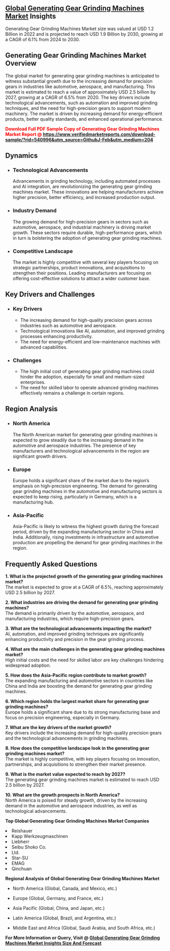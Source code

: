 <h2><a href="https://www.verifiedmarketreports.com/download-sample/?rid=540996&amp;utm_source=GithubJ&amp;utm_medium=204" target="_blank">Global Generating Gear Grinding Machines Market</a> Insights</h2><p>Generating Gear Grinding Machines Market size was valued at USD 1.2 Billion in 2022 and is projected to reach USD 1.9 Billion by 2030, growing at a CAGR of 6.1% from 2024 to 2030.</p><p> <h2>Generating Gear Grinding Machines Market Overview</h2> <p>The global market for generating gear grinding machines is anticipated to witness substantial growth due to the increasing demand for precision gears in industries like automotive, aerospace, and manufacturing. This market is estimated to reach a value of approximately USD 2.5 billion by 2027, growing at a CAGR of 6.5% from 2020. The key drivers include technological advancements, such as automation and improved grinding techniques, and the need for high-precision gears to support modern machinery. The market is driven by increasing demand for energy-efficient products, better quality standards, and enhanced operational performance.</p> <p><strong><p><span class=""><span style="color: #ff0000;"><strong>Download Full PDF Sample Copy of Generating Gear Grinding Machines Market Report</strong> @ </span><a href="https://www.verifiedmarketreports.com/download-sample/?rid=540996&amp;utm_source=GithubJ-Feb&amp;utm_medium=204" target="_blank">https://www.verifiedmarketreports.com/download-sample/?rid=540996&amp;utm_source=GithubJ-Feb&amp;utm_medium=204</a></span></p></strong></p> <h2>Dynamics</h2> <ul> <li><h3>Technological Advancements</h3> Advancements in grinding technology, including automated processes and AI integration, are revolutionizing the generating gear grinding machines market. These innovations are helping manufacturers achieve higher precision, better efficiency, and increased production output.</li> <li><h3>Industry Demand</h3> The growing demand for high-precision gears in sectors such as automotive, aerospace, and industrial machinery is driving market growth. These sectors require durable, high-performance gears, which in turn is bolstering the adoption of generating gear grinding machines.</li> <li><h3>Competitive Landscape</h3> The market is highly competitive with several key players focusing on strategic partnerships, product innovations, and acquisitions to strengthen their positions. Leading manufacturers are focusing on offering cost-effective solutions to attract a wider customer base.</li> </ul> <h2>Key Drivers and Challenges</h2> <ul> <li><h3>Key Drivers</h3> <ul> <li>The increasing demand for high-quality precision gears across industries such as automotive and aerospace.</li> <li>Technological innovations like AI, automation, and improved grinding processes enhancing productivity.</li> <li>The need for energy-efficient and low-maintenance machines with advanced capabilities.</li> </ul> </li> <li><h3>Challenges</h3> <ul> <li>The high initial cost of generating gear grinding machines could hinder the adoption, especially for small and medium-sized enterprises.</li> <li>The need for skilled labor to operate advanced grinding machines effectively remains a challenge in certain regions.</li> </ul> </li> </ul> <h2>Region Analysis</h2> <ul> <li><h3>North America</h3> The North American market for generating gear grinding machines is expected to grow steadily due to the increasing demand in the automotive and aerospace industries. The presence of key manufacturers and technological advancements in the region are significant growth drivers.</li> <li><h3>Europe</h3> Europe holds a significant share of the market due to the region’s emphasis on high-precision engineering. The demand for generating gear grinding machines in the automotive and manufacturing sectors is expected to keep rising, particularly in Germany, which is a manufacturing hub.</li> <li><h3>Asia-Pacific</h3> Asia-Pacific is likely to witness the highest growth during the forecast period, driven by the expanding manufacturing sector in China and India. Additionally, rising investments in infrastructure and automotive production are propelling the demand for gear grinding machines in the region.</li> </ul> <h2>Frequently Asked Questions</h2> <p><strong>1. What is the projected growth of the generating gear grinding machines market?</strong><br> The market is expected to grow at a CAGR of 6.5%, reaching approximately USD 2.5 billion by 2027.</p> <p><strong>2. What industries are driving the demand for generating gear grinding machines?</strong><br> The demand is primarily driven by the automotive, aerospace, and manufacturing industries, which require high-precision gears.</p> <p><strong>3. What are the technological advancements impacting the market?</strong><br> AI, automation, and improved grinding techniques are significantly enhancing productivity and precision in the gear grinding process.</p> <p><strong>4. What are the main challenges in the generating gear grinding machines market?</strong><br> High initial costs and the need for skilled labor are key challenges hindering widespread adoption.</p> <p><strong>5. How does the Asia-Pacific region contribute to market growth?</strong><br> The expanding manufacturing and automotive sectors in countries like China and India are boosting the demand for generating gear grinding machines.</p> <p><strong>6. Which region holds the largest market share for generating gear grinding machines?</strong><br> Europe holds a significant share due to its strong manufacturing base and focus on precision engineering, especially in Germany.</p> <p><strong>7. What are the key drivers of the market growth?</strong><br> Key drivers include the increasing demand for high-quality precision gears and the technological advancements in grinding machines.</p> <p><strong>8. How does the competitive landscape look in the generating gear grinding machines market?</strong><br> The market is highly competitive, with key players focusing on innovation, partnerships, and acquisitions to strengthen their market presence.</p> <p><strong>9. What is the market value expected to reach by 2027?</strong><br> The generating gear grinding machines market is estimated to reach USD 2.5 billion by 2027.</p> <p><strong>10. What are the growth prospects in North America?</strong><br> North America is poised for steady growth, driven by the increasing demand in the automotive and aerospace industries, as well as technological advancements.</p> </p><p><strong>Top Global Generating Gear Grinding Machines Market Companies</strong></p><div data-test-id=""><p><li>Reishauer</li><li> Kapp Werkzeugmaschinen</li><li> Liebherr</li><li> Seibu Shoko Co.</li><li> Ltd.</li><li> Star-SU</li><li> EMAG</li><li> Qinchuan</li></p><div><strong>Regional Analysis of&nbsp;Global Generating Gear Grinding Machines Market</strong></div><ul><li dir="ltr"><p dir="ltr">North America&nbsp;(Global, Canada, and Mexico, etc.)</p></li><li dir="ltr"><p dir="ltr">Europe (Global, Germany, and France, etc.)</p></li><li dir="ltr"><p dir="ltr">Asia Pacific&nbsp;(Global, China, and Japan, etc.)</p></li><li dir="ltr"><p dir="ltr">Latin America&nbsp;(Global, Brazil, and Argentina, etc.)</p></li><li dir="ltr">Middle East and Africa&nbsp;(Global, Saudi Arabia, and South Africa, etc.)</li></ul><p><strong>For More Information or Query, Visit @&nbsp;</strong><strong><a href="https://www.verifiedmarketreports.com/product/generating-gear-grinding-machines-market/?utm_source=GithubJ&amp;utm_medium=204" target="_blank">Global Generating Gear Grinding Machines Market Insights Size And Forecast</a></strong></p></div>
